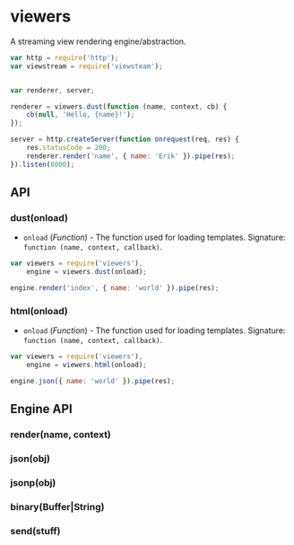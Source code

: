 # viewers

A streaming view rendering engine/abstraction.

```javascript
var http = require('http');
var viewstream = require('viewsteam');


var renderer, server;

renderer = viewers.dust(function (name, context, cb) {
    cb(null, 'Hello, {name}!');
});

server = http.createServer(function onrequest(req, res) {
    res.statusCode = 200;
    renderer.render('name', { name: 'Erik' }).pipe(res);
}).listen(8000);
```

## API
### dust(onload)

* `onload` (*Function*) - The function used for loading templates. Signature: `function (name, context, callback)`.

```javascript
var viewers = require('viewers'),
    engine = viewers.dust(onload);

engine.render('index', { name: 'world' }).pipe(res);
```

### html(onload)

* `onload` (*Function*) - The function used for loading templates. Signature: `function (name, context, callback)`.

```javascript
var viewers = require('viewers'),
    engine = viewers.html(onload);

engine.json({ name: 'world' }).pipe(res);
```


## Engine API

### render(name, context)


### json(obj)


### jsonp(obj)


### binary(Buffer|String)


### send(stuff)
